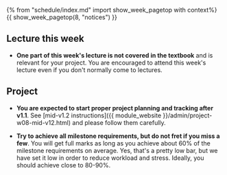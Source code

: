 {% from "schedule/index.md" import show_week_pagetop with context%}
{{ show_week_pagetop(8, "notices") }}

## Lecture this week

* **One part of this week's lecture is not covered in the textbook** and is relevant for your project. You are encouraged to attend this week's lecture even if you don't normally come to lectures.


## Project

* **You are expected to start proper project planning and tracking after v1.1**. See [mid-v1.2 instructions]({{ module_website }}/admin/project-w08-mid-v12.html) and please follow them carefully.

* **Try to achieve all milestone requirements, but do not fret if you miss a few**.  You will get full marks as long as you achieve about 60% of the milestone requirements on average. Yes, that's a pretty low bar, but we have set it low in order to reduce workload and stress. Ideally, you should achieve close to 80-90%.


